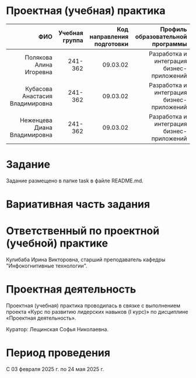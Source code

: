 # Проектная (учебная) практика

| ФИО | Учебная группа | Код направления подготовки | Профиль образовательной программы |
|----:|---------------:|---------------------------:|----------------------------------:|
| Полякова Алина Игоревна | 241-362 | 09.03.02 | Разработка и интеграция бизнес-приложений |
| Кубасова Анастасия Владимировна | 241-362 | 09.03.02 | Разработка и интеграция бизнес-приложений |
| Неженцева Диана Владимировна | 241-362 | 09.03.02 | Разработка и интеграция бизнес-приложений |


# Задание

Задание размещено в папке task в файле README.md.


# Вариативная часть задания


# Ответственный по проектной (учебной) практике

Кулибаба Ирина Викторовна, старший преподаватель кафедры "Инфокогнитивные технологии".


# Проектная деятельность

Проектная (учебная) практика проводилась в связке с выполнением проекта «Курс по развитию лидерских навыков (I курс)» по дисциплине «Проектная деятельность».

Куратор: Лещинская Софья Николаевна.


# Период проведения

С 03 февраля 2025 г. по 24 мая 2025 г.
